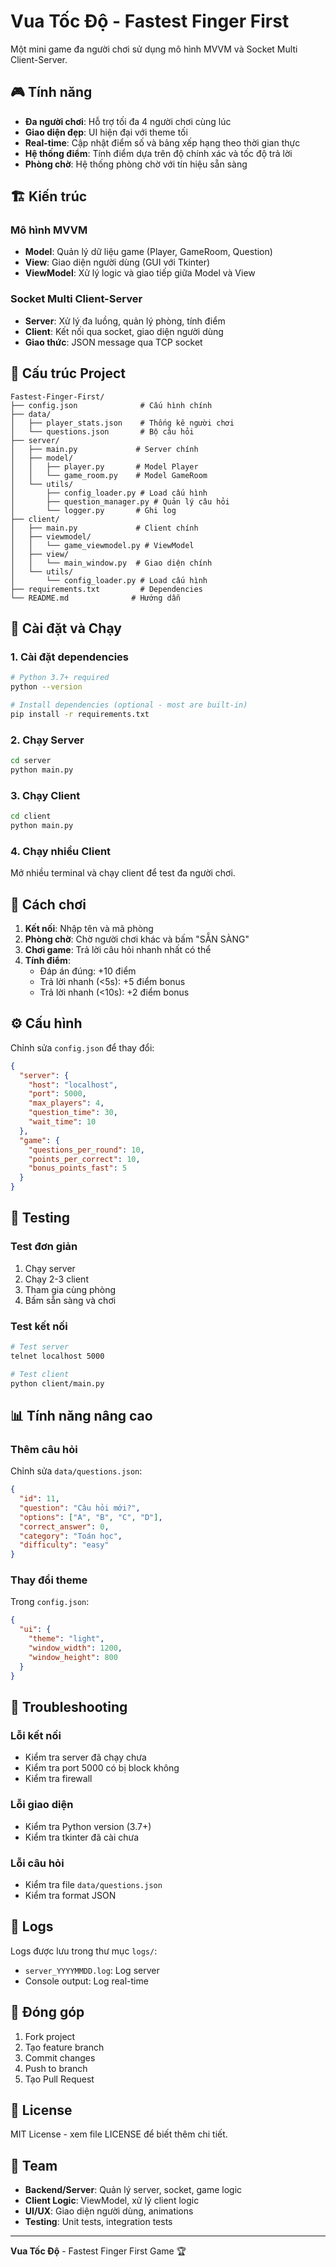 # Vua Tốc Độ - Fastest Finger First

Một mini game đa người chơi sử dụng mô hình MVVM và Socket Multi Client-Server.

## 🎮 Tính năng

- **Đa người chơi**: Hỗ trợ tối đa 4 người chơi cùng lúc
- **Giao diện đẹp**: UI hiện đại với theme tối
- **Real-time**: Cập nhật điểm số và bảng xếp hạng theo thời gian thực
- **Hệ thống điểm**: Tính điểm dựa trên độ chính xác và tốc độ trả lời
- **Phòng chờ**: Hệ thống phòng chờ với tín hiệu sẵn sàng

## 🏗️ Kiến trúc

### Mô hình MVVM
- **Model**: Quản lý dữ liệu game (Player, GameRoom, Question)
- **View**: Giao diện người dùng (GUI với Tkinter)
- **ViewModel**: Xử lý logic và giao tiếp giữa Model và View

### Socket Multi Client-Server
- **Server**: Xử lý đa luồng, quản lý phòng, tính điểm
- **Client**: Kết nối qua socket, giao diện người dùng
- **Giao thức**: JSON message qua TCP socket

## 📁 Cấu trúc Project

```
Fastest-Finger-First/
├── config.json              # Cấu hình chính
├── data/
│   ├── player_stats.json    # Thống kê người chơi
│   └── questions.json       # Bộ câu hỏi
├── server/
│   ├── main.py             # Server chính
│   ├── model/
│   │   ├── player.py       # Model Player
│   │   └── game_room.py    # Model GameRoom
│   └── utils/
│       ├── config_loader.py # Load cấu hình
│       ├── question_manager.py # Quản lý câu hỏi
│       └── logger.py       # Ghi log
├── client/
│   ├── main.py             # Client chính
│   ├── viewmodel/
│   │   └── game_viewmodel.py # ViewModel
│   ├── view/
│   │   └── main_window.py  # Giao diện chính
│   └── utils/
│       └── config_loader.py # Load cấu hình
├── requirements.txt         # Dependencies
└── README.md              # Hướng dẫn
```

## 🚀 Cài đặt và Chạy

### 1. Cài đặt dependencies
```bash
# Python 3.7+ required
python --version

# Install dependencies (optional - most are built-in)
pip install -r requirements.txt
```

### 2. Chạy Server
```bash
cd server
python main.py
```

### 3. Chạy Client
```bash
cd client
python main.py
```

### 4. Chạy nhiều Client
Mở nhiều terminal và chạy client để test đa người chơi.

## 🎯 Cách chơi

1. **Kết nối**: Nhập tên và mã phòng
2. **Phòng chờ**: Chờ người chơi khác và bấm "SẴN SÀNG"
3. **Chơi game**: Trả lời câu hỏi nhanh nhất có thể
4. **Tính điểm**: 
   - Đáp án đúng: +10 điểm
   - Trả lời nhanh (<5s): +5 điểm bonus
   - Trả lời nhanh (<10s): +2 điểm bonus

## ⚙️ Cấu hình

Chỉnh sửa `config.json` để thay đổi:

```json
{
  "server": {
    "host": "localhost",
    "port": 5000,
    "max_players": 4,
    "question_time": 30,
    "wait_time": 10
  },
  "game": {
    "questions_per_round": 10,
    "points_per_correct": 10,
    "bonus_points_fast": 5
  }
}
```

## 🧪 Testing

### Test đơn giản
1. Chạy server
2. Chạy 2-3 client
3. Tham gia cùng phòng
4. Bấm sẵn sàng và chơi

### Test kết nối
```bash
# Test server
telnet localhost 5000

# Test client
python client/main.py
```

## 📊 Tính năng nâng cao

### Thêm câu hỏi
Chỉnh sửa `data/questions.json`:

```json
{
  "id": 11,
  "question": "Câu hỏi mới?",
  "options": ["A", "B", "C", "D"],
  "correct_answer": 0,
  "category": "Toán học",
  "difficulty": "easy"
}
```

### Thay đổi theme
Trong `config.json`:
```json
{
  "ui": {
    "theme": "light",
    "window_width": 1200,
    "window_height": 800
  }
}
```

## 🐛 Troubleshooting

### Lỗi kết nối
- Kiểm tra server đã chạy chưa
- Kiểm tra port 5000 có bị block không
- Kiểm tra firewall

### Lỗi giao diện
- Kiểm tra Python version (3.7+)
- Kiểm tra tkinter đã cài chưa

### Lỗi câu hỏi
- Kiểm tra file `data/questions.json`
- Kiểm tra format JSON

## 📝 Logs

Logs được lưu trong thư mục `logs/`:
- `server_YYYYMMDD.log`: Log server
- Console output: Log real-time

## 🤝 Đóng góp

1. Fork project
2. Tạo feature branch
3. Commit changes
4. Push to branch
5. Tạo Pull Request

## 📄 License

MIT License - xem file LICENSE để biết thêm chi tiết.

## 👥 Team

- **Backend/Server**: Quản lý server, socket, game logic
- **Client Logic**: ViewModel, xử lý client logic
- **UI/UX**: Giao diện người dùng, animations
- **Testing**: Unit tests, integration tests

---

**Vua Tốc Độ** - Fastest Finger First Game 🏆 